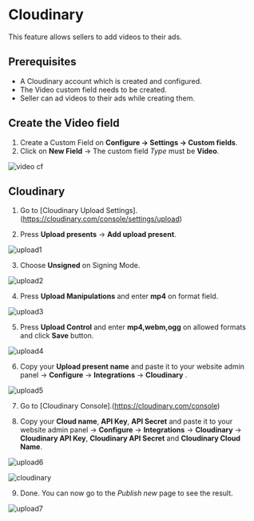 # Cloudinary

This feature allows sellers to add videos to their ads.

## Prerequisites

-   A Cloudinary account which is created and configured.
-   The Video custom field needs to be created.
-   Seller can ad videos to their ads while creating them.

## Create the Video field

1.  Create a Custom Field on  **Configure -> Settings -> Custom fields**.
2.  Click on **New Field** ->  The custom field  _Type_  must be  **Video**.

![video cf](https://raw.githubusercontent.com/yclas/guides/master/images/video%20cf.png)

## Cloudinary

1. Go to  [Cloudinary Upload Settings].(https://cloudinary.com/console/settings/upload)

2. Press  **Upload presents**  ->  **Add upload present**.

![upload1](https://raw.githubusercontent.com/yclas/guides/master/images/upload1.png)

3. Choose  **Unsigned**  on Signing Mode.

![upload2](https://raw.githubusercontent.com/yclas/guides/master/images/upload2.png)

4. Press  **Upload Manipulations**  and enter  **mp4**  on format field.

![upload3](https://raw.githubusercontent.com/yclas/guides/master/images/upload3.png)

5. Press  **Upload Control**  and enter  **mp4,webm,ogg**  on allowed formats and click  **Save**  button.

![upload4](https://raw.githubusercontent.com/yclas/guides/master/images/upload4.png)

6. Copy your  **Upload present name**  and paste it to your website admin panel ->  **Configure**  ->  **Integrations**  ->  **Cloudinary** .

![upload5](https://raw.githubusercontent.com/yclas/guides/master/images/upload5.png)

7. Go to  [Cloudinary Console].(https://cloudinary.com/console)

8. Copy your  **Cloud name**,  **API Key**,  **API Secret**  and paste it to your website admin panel ->  **Configure**  ->  **Integrations**  ->  **Cloudinary**  ->  **Cloudinary API Key**,  **Cloudinary API Secret**  and  **Cloudinary Cloud Name**.

![upload6](https://raw.githubusercontent.com/yclas/guides/master/images/upload6.png)

![cloudinary](https://raw.githubusercontent.com/yclas/guides/master/images/cloudinary.png)

9. Done. You can now go to the  _Publish new_  page to see the result.

![upload7](https://raw.githubusercontent.com/yclas/guides/master/images/upload7.png)
